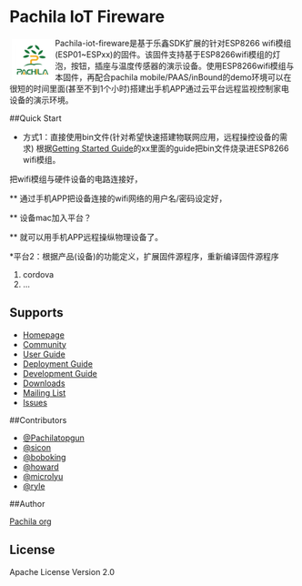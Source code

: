 # Pachila IoT Fireware

<a href="http://www.pachila.cn"><img src="https://github.com/pachila-org/pachila-iot-mobile/blob/master/www/images/icon.png" align="left" hspace="4" vspace="4"></a>

Pachila-iot-fireware是基于乐鑫SDK扩展的针对ESP8266 wifi模组(ESP01~ESPxx)的固件。该固件支持基于ESP8266wifi模组的灯泡，按钮，插座与温度传感器的演示设备。使用ESP8266wifi模组与本固件，再配合pachila mobile/PAAS/inBound的demo环境可以在很短的时间里面(甚至不到1个小时)搭建出手机APP通过云平台远程监视控制家电设备的演示环境。

##Quick Start
* 方式1：直接使用bin文件(针对希望快速搭建物联网应用，远程操控设备的需求)
根据[Getting Started Guide](http://www.espressif.com/support/explore/get-started/esp8266/getting-started-guide)的xx里面的guide把bin文件烧录进ESP8266 wifi模组。

 把wifi模组与硬件设备的电路连接好，

** 通过手机APP把设备连接的wifi网络的用户名/密码设定好，

** 设备mac加入平台？

** 就可以用手机APP远程操纵物理设备了。

*平台2：根据产品(设备)的功能定义，扩展固件源程序，重新编译固件源程序
1. cordova
2. ...


## Supports

* [Homepage](http://www.pachila.cn)
* [Community](http://www.pachila.cn/)
* [User Guide](http://www.pachila.cn/)
* [Deployment Guide](http://www.pachila.cn/)
* [Development Guide](http://www.pachila.cn/)
* [Downloads]((http://www.pachila.cn/))
* [Mailing List](sicon@pachila.cn)
* [Issues](https://github.com/pachila-org/pachila-iot-mobile/issues)

##Contributors

* [@Pachilatopgun](https://github.com/pachilatopgun)
* [@sicon](https://github.com/sicon)
* [@boboking](https://github.com/boboking)
* [@howard](https://github.com/howard)
* [@microlyu](https://github.com/microlyu)
* [@ryle](https://github.com/ryle)

##Author

[Pachila org](https://github.com/pachila-org)

## License

Apache License Version 2.0

